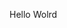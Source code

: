 Hello Wolrd



















































































































































































































































































































































































































































































































































































































































































































































































































































































































































































































































































































































































































































































































































































































































































































































































































































































































































































































































































































































































































































































































































































































































